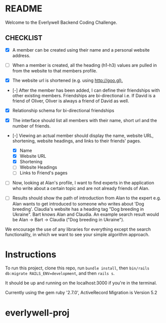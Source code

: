# README

Welcome to the Everlywell Backend Coding Challenge.

## CHECKLIST

- [x] A member can be created using their name and a personal website address.

- [ ] When a member is created, all the heading (h1-h3) values are pulled in from the website to that members profile.

- [x] The website url is shortened (e.g. using <http://goo.gl).>

- [-] After the member has been added, I can define their friendships with other existing members. Friendships are bi-directional i.e. If David is a friend of Oliver, Oliver is always a friend of David as well.

- [x] Relationship schema for bi-directional friendships

- [x] The interface should list all members with their name, short url and the number of friends.

- [-] Viewing an actual member should display the name, website URL, shortening, website headings, and links to their friends' pages.

  - [x] Name
  - [x] Website URL
  - [x] Shortening
  - [ ] Website Headings
  - [ ] Links to Friend's pages

- [ ] Now, looking at Alan's profile, I want to find experts in the application who write about a certain topic and are not already friends of Alan.

- [ ] Results should show the path of introduction from Alan to the expert e.g. Alan wants to get introduced to someone who writes about 'Dog breeding'. Claudia's website has a heading tag "Dog breeding in Ukraine". Bart knows Alan and Claudia. An example search result would be Alan -> Bart -> Claudia ("Dog breeding in Ukraine").

We encourage the use of any libraries for everything except the search functionality, in which we want to see your simple algorithm approach.

# Instructions

To run this project, clone this repo, run `bundle install`, then `bin/rails db:migrate RAILS_ENV=development`, and then `rails s`.

It should be up and running on the localhost:3000 if you're in the terminal.

Currently using the gem ruby '2.7.0', ActiveRecord Migration is Version 5.2

# everlywell-proj
